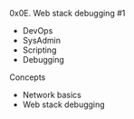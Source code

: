 0x0E. Web stack debugging #1

* DevOps
* SysAdmin
* Scripting
* Debugging

Concepts
* Network basics
* Web stack debugging
